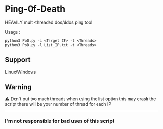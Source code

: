 # Ping-0f-Death
HEAVILY multi-threaded dos/ddos ping tool


Usage : 
```shell
python3 PoD.py -i <Target IP> -t <Threads>
python3 PoD.py -l List_IP.txt -t <Threads>
```

## Support

Linux/Windows

## Warning

⚠ Don't put too much threads when using the list option this may crash the script
          there will be your number of thread for each IP
_________________

### I'm not responsible for bad uses of this script
